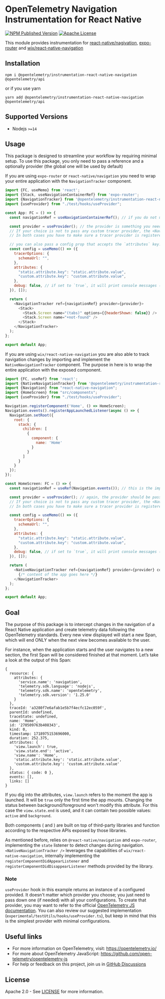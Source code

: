 # OpenTelemetry Navigation Instrumentation for React Native

[![NPM Published Version][npm-img]][npm-url]
[![Apache License][license-image]][license-image]

This module provides instrumentation for [react-native/nagivation](https://reactnavigation.org/docs/getting-started), [expo-router](https://docs.expo.dev/router/introduction/) and [wix/react-native-navigation](https://wix.github.io/react-native-navigation/docs/before-you-start/)

## Installation
```
npm i @opentelemetry/instrumentation-react-native-navigation @opentelemetry/api
```

or if you use yarn

```
yarn add @opentelemetry/instrumentation-react-native-navigation @opentelemetry/api
```

## Supported Versions
  - Nodejs `>=14`

## Usage
This package is designed to streamline your workflow by requiring minimal setup. To use this package, you only need to pass a reference and a optionally provider (the global one will be used by default)

If you are using `expo-router` or `react-native/navigation` you need to wrap your entire application with the `NavigationTracker` component.

```javascript
import {FC, useMemo} from 'react';
import {Stack, useNavigationContainerRef} from 'expo-router';
import {NavigationTracker} from '@opentelemetry/instrumentation-react-native-navigation';
import {useProvider} from "./test/hooks/useProvider";

const App: FC = () => {
  const navigationRef = useNavigationContainerRef(); // if you do not use `expo-router` the same hook is also available in `@react-navigation/native` since `expo-router` is built on top of it. Just make sure this ref is passed also to the navigation container at the root of your app (if not, the ref would be empty and you will get a console.warn message instead).

  const provider = useProvider(); // the provider is something you need to configure and pass down as prop into the `NavigationTracker` component (this hook is not part of the package, it is just used here as a reference)
  // If your choice is not to pass any custom tracer provider, the <NavigationTracker /> component will use the global one.
  // In both cases you have to make sure a tracer provider is registered BEFORE you attempt to record the first span.

  // you can also pass a config prop that accepts the `attributes` key. these static attributes will be passed into each created span.
  const config = useMemo(() => ({
    tracerOptions: {
      schemaUrl: "",
    },
    attributes: {
      "static.attribute.key": "static.attribute.value",
      "custom.attribute.key": "custom.attribute.value",
    },
    debug: false, // if set to `true`, it will print console messages (info and warns) for debugging purposes
  }), []);

  return (
    <NavigationTracker ref={navigationRef} provider={provider}>
      <Stack>
        <Stack.Screen name="(tabs)" options={{headerShown: false}} />
        <Stack.Screen name="+not-found" />
      </Stack>
    </NavigationTracker>
  );
};

export default App;
```

If you are using `wix/react-native-navigation` you are also able to track navigation changes by importing and implement the `NativeNavigationTracker` component. The purpose in here is to wrap the entire application with the exposed component.

```javascript
import {FC, useRef} from 'react';
import {NativeNavigationTracker} from '@opentelemetry/instrumentation-react-native-navigation';
import {Navigation} from "react-native-navigation";
import {HomeScreen} from "src/components";
import {useProvider} from "./test/hooks/useProvider";

Navigation.registerComponent('Home', () => HomeScreen);
Navigation.events().registerAppLaunchedListener(async () => {
  Navigation.setRoot({
    root: {
      stack: {
        children: [
          {
            component: {
              name: 'Home'
            }
          }
        ]
      }
    }
  });
});

const HomeScreen: FC = () => {
  const navigationRef = useRef(Navigation.events()); // this is the important part. Make sure you pass a reference with the return of Navigation.events();

  const provider = useProvider(); // again, the provider should be passed down into the `NativeNavigationTracker` with the selected exporter and processor configured (this hook is not part of the package, it is just used here as a reference)
  // If your choice is not to pass any custom tracer provider, the <NavigationTracker /> component will use the global one.
  // In both cases you have to make sure a tracer provider is registered BEFORE you attempt to record the first span. 

  const config = useMemo(() => ({
    tracerOptions: {
      schemaUrl: "",
    },
    attributes: {
      "static.attribute.key": "static.attribute.value",
      "custom.attribute.key": "custom.attribute.value",
    },
    debug: false, // if set to `true`, it will print console messages (info and warns) for debugging purposes
  }), []);

  return (
    <NativeNavigationTracker ref={navigationRef} provider={provider} config={config}>
      {/* content of the app goes here */}
    </NavigationTracker>
  );
};

export default App;
```

## Goal

The purpose of this package is to intercept changes in the navigation of a React Native application and create telemetry data following the OpenTelemetry standards. Every new view displayed will start a new Span, which will end ONLY when the next view becomes available to the user.

For instance, when the application starts and the user navigates to a new section, the first Span will be considered finished at that moment. Let’s take a look at the output of this Span:

```
{
  resource: {
    attributes: {
      'service.name': 'navigation',
      'telemetry.sdk.language': 'nodejs',
      'telemetry.sdk.name': 'opentelemetry',
      'telemetry.sdk.version': '1.25.0'
    }
  },
  traceId: 'a3280f7e6afab1e5b7f4ecfc12ec059f',
  parentId: undefined,
  traceState: undefined,
  name: 'Home',
  id: '270509763b408343',
  kind: 0,
  timestamp: 1718975153696000,
  duration: 252.375,
  attributes: {
    'view.launch': true,
    'view.state.end': 'active',
    'view.name': 'Home',
    'static.attribute.key': 'static.attribute.value',
    'custom.attribute.key': 'custom.attribute.value'
  },
  status: { code: 0 },
  events: [],
  links: []
}
```

If you dig into the attributes, `view.launch` refers to the moment the app is launched. It will be `true` only the first time the app mounts. Changing the status between background/foreground won't modify this attribute. For this case the `view.state.end` is used, and it can contain two possible values: `active` and `background`.

Both components (<NavigationTracker /> and <NativeNavigationTracker />) are built on top of third-party libraries and function according to the respective APIs exposed by those libraries.

As mentioned before, <NavigationTracker /> relies on `@react-native/navigation` and `expo-router`, implementing the `state` listener to detect changes during navigation. `<NativeNavigationTracker />` leverages the capabilities of `wix/react-native-navigation`, internally implementing the `registerComponentDidAppearListener` and `registerComponentDidDisappearListener` methods provided by the library.

### Note

`useProvider` hook in this example returns an instance of a configured provided.
It doesn't matter which provider you choose; you just need to pass down one (if needed) with all your configurations. To create that provider, you may want to refer to the official [OpenTelemetry JS documentation](https://github.com/open-telemetry/opentelemetry-js). You can also review our suggested implementation (`experimental/testUtils/hooks/useProvider.ts`), but keep in mind that this is the simplest provider with minimal configurations.

## Useful links

- For more information on OpenTelemetry, visit: <https://opentelemetry.io/>
- For more about OpenTelemetry JavaScript: <https://github.com/open-telemetry/opentelemetry-js>
- For help or feedback on this project, join us in [GitHub Discussions][discussions-url]

## License

Apache 2.0 - See [LICENSE][license-url] for more information.

[discussions-url]: https://github.com/open-telemetry/opentelemetry-js/discussions
[license-url]: https://github.com/open-telemetry/opentelemetry-js-contrib/blob/main/LICENSE
[license-image]: https://img.shields.io/badge/license-Apache_2.0-green.svg?style=flat
[npm-url]: https://www.npmjs.com/package/@opentelemetry/instrumentation-react-native-navigation
[npm-img]: https://badge.fury.io/js/%40opentelemetry%2Finstrumentation-react-native-navigation.svg
